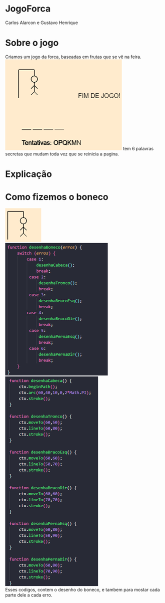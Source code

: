 # JogoForca
Carlos Alarcon e Gustavo Henrique

# Sobre o jogo
Criamos um jogo da forca, baseadas em frutas que se vê na feira. <br>
<img src="img/forca.png">
tem 6 palavras secretas que mudam toda vez que se reinicia a pagina.<br>

# Explicação
<h1>Como fizemos o boneco</h1>
<img src="img/boneco.png"><br>
<img src="img/erro.png"><br>
<img src="img/dsnbnc.png"><br>
Esses codigos, contem o desenho do boneco, e tambem para mostar cada parte dele a cada erro.

